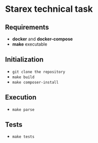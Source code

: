 # Starex technical task

## Requirements
- **docker** and **docker-compose**
- **make** executable

## Initialization
- `git clone the repository`
- `make build`  
- `make composer-install`

## Execution
- `make parse`

## Tests
- `make tests`
